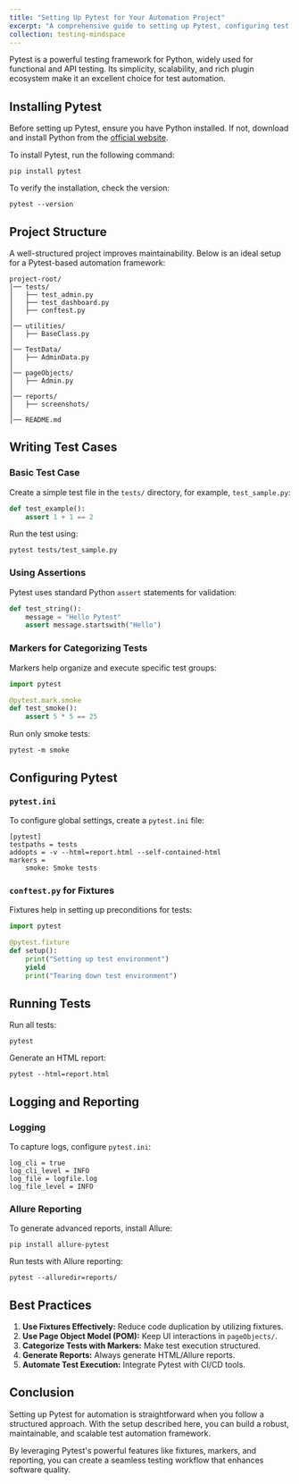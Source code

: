 ```yaml
---
title: "Setting Up Pytest for Your Automation Project"
excerpt: "A comprehensive guide to setting up Pytest, configuring test suites, structuring projects, and running tests effectively."
collection: testing-mindspace
---
```


Pytest is a powerful testing framework for Python, widely used for functional and API testing. Its simplicity, scalability, and rich plugin ecosystem make it an excellent choice for test automation.

## Installing Pytest

Before setting up Pytest, ensure you have Python installed. If not, download and install Python from the [official website](https://www.python.org/downloads/).

To install Pytest, run the following command:

```
pip install pytest
```

To verify the installation, check the version:

```
pytest --version
```

## Project Structure

A well-structured project improves maintainability. Below is an ideal setup for a Pytest-based automation framework:

```
project-root/
│── tests/
│   ├── test_admin.py
│   ├── test_dashboard.py
│   ├── conftest.py
│
│── utilities/
│   ├── BaseClass.py
│
│── TestData/
│   ├── AdminData.py
│
│── pageObjects/
│   ├── Admin.py
│
│── reports/
│   ├── screenshots/
│
│── README.md
```

## Writing Test Cases

### Basic Test Case

Create a simple test file in the `tests/` directory, for example, `test_sample.py`:

```python
def test_example():
    assert 1 + 1 == 2
```

Run the test using:

```
pytest tests/test_sample.py
```

### Using Assertions

Pytest uses standard Python `assert` statements for validation:

```python
def test_string():
    message = "Hello Pytest"
    assert message.startswith("Hello")
```

### Markers for Categorizing Tests

Markers help organize and execute specific test groups:

```python
import pytest

@pytest.mark.smoke
def test_smoke():
    assert 5 * 5 == 25
```

Run only smoke tests:

```
pytest -m smoke
```

## Configuring Pytest

### `pytest.ini`

To configure global settings, create a `pytest.ini` file:

```
[pytest]
testpaths = tests
addopts = -v --html=report.html --self-contained-html
markers =
    smoke: Smoke tests
```

### `conftest.py` for Fixtures

Fixtures help in setting up preconditions for tests:

```python
import pytest

@pytest.fixture
def setup():
    print("Setting up test environment")
    yield
    print("Tearing down test environment")
```

## Running Tests

Run all tests:

```
pytest
```

Generate an HTML report:

```
pytest --html=report.html
```

## Logging and Reporting

### Logging

To capture logs, configure `pytest.ini`:

```
log_cli = true
log_cli_level = INFO
log_file = logfile.log
log_file_level = INFO
```

### Allure Reporting

To generate advanced reports, install Allure:

```
pip install allure-pytest
```

Run tests with Allure reporting:

```
pytest --alluredir=reports/
```

## Best Practices

1. **Use Fixtures Effectively:** Reduce code duplication by utilizing fixtures.
2. **Use Page Object Model (POM):** Keep UI interactions in `pageObjects/`.
3. **Categorize Tests with Markers:** Make test execution structured.
4. **Generate Reports:** Always generate HTML/Allure reports.
5. **Automate Test Execution:** Integrate Pytest with CI/CD tools.

## Conclusion

Setting up Pytest for automation is straightforward when you follow a structured approach. With the setup described here, you can build a robust, maintainable, and scalable test automation framework.

By leveraging Pytest's powerful features like fixtures, markers, and reporting, you can create a seamless testing workflow that enhances software quality.
